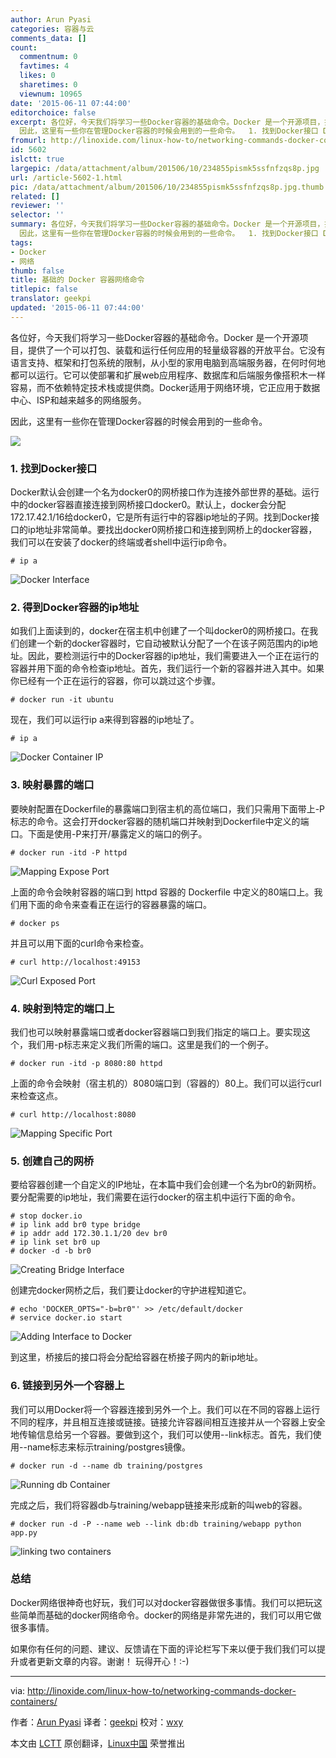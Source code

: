 ```yaml
---
author: Arun Pyasi
categories: 容器与云
comments_data: []
count:
  commentnum: 0
  favtimes: 4
  likes: 0
  sharetimes: 0
  viewnum: 10965
date: '2015-06-11 07:44:00'
editorchoice: false
excerpt: 各位好，今天我们将学习一些Docker容器的基础命令。Docker 是一个开源项目，提供了一个可以打包、装载和运行任何应用的轻量级容器的开放平台。它没有语言支持、框架和打包系统的限制，从小型的家用电脑到高端服务器，在何时何地都可以运行。它可以使部署和扩展web应用程序、数据库和后端服务像搭积木一样容易，而不依赖特定技术栈或提供商。Docker适用于网络环境，它正应用于数据中心、ISP和越来越多的网络服务。
  因此，这里有一些你在管理Docker容器的时候会用到的一些命令。  1. 找到Docker接口 Docker默认会创建一个名为docker0的网桥
fromurl: http://linoxide.com/linux-how-to/networking-commands-docker-containers/
id: 5602
islctt: true
largepic: /data/attachment/album/201506/10/234855pismk5ssfnfzqs8p.jpg
url: /article-5602-1.html
pic: /data/attachment/album/201506/10/234855pismk5ssfnfzqs8p.jpg.thumb.jpg
related: []
reviewer: ''
selector: ''
summary: 各位好，今天我们将学习一些Docker容器的基础命令。Docker 是一个开源项目，提供了一个可以打包、装载和运行任何应用的轻量级容器的开放平台。它没有语言支持、框架和打包系统的限制，从小型的家用电脑到高端服务器，在何时何地都可以运行。它可以使部署和扩展web应用程序、数据库和后端服务像搭积木一样容易，而不依赖特定技术栈或提供商。Docker适用于网络环境，它正应用于数据中心、ISP和越来越多的网络服务。
  因此，这里有一些你在管理Docker容器的时候会用到的一些命令。  1. 找到Docker接口 Docker默认会创建一个名为docker0的网桥
tags:
- Docker
- 网络
thumb: false
title: 基础的 Docker 容器网络命令
titlepic: false
translator: geekpi
updated: '2015-06-11 07:44:00'
---
```


各位好，今天我们将学习一些Docker容器的基础命令。Docker 是一个开源项目，提供了一个可以打包、装载和运行任何应用的轻量级容器的开放平台。它没有语言支持、框架和打包系统的限制，从小型的家用电脑到高端服务器，在何时何地都可以运行。它可以使部署和扩展web应用程序、数据库和后端服务像搭积木一样容易，而不依赖特定技术栈或提供商。Docker适用于网络环境，它正应用于数据中心、ISP和越来越多的网络服务。


因此，这里有一些你在管理Docker容器的时候会用到的一些命令。


![](/data/attachment/album/201506/10/234855pismk5ssfnfzqs8p.jpg)


### 1. 找到Docker接口


Docker默认会创建一个名为docker0的网桥接口作为连接外部世界的基础。运行中的docker容器直接连接到网桥接口docker0。默认上，docker会分配172.17.42.1/16给docker0，它是所有运行中的容器ip地址的子网。找到Docker接口的ip地址非常简单。要找出docker0网桥接口和连接到网桥上的docker容器，我们可以在安装了docker的终端或者shell中运行ip命令。



```
# ip a

```

![Docker Interface](/data/attachment/album/201506/10/234917mu5oby45u4bocgur.png)


### 2. 得到Docker容器的ip地址


如我们上面读到的，docker在宿主机中创建了一个叫docker0的网桥接口。在我们创建一个新的docker容器时，它自动被默认分配了一个在该子网范围内的ip地址。因此，要检测运行中的Docker容器的ip地址，我们需要进入一个正在运行的容器并用下面的命令检查ip地址。首先，我们运行一个新的容器并进入其中。如果你已经有一个正在运行的容器，你可以跳过这个步骤。



```
# docker run -it ubuntu

```

现在，我们可以运行ip a来得到容器的ip地址了。



```
# ip a

```

![Docker Container IP](/data/attachment/album/201506/10/234920b71dk7c9y9rvkkgv.png)


### 3. 映射暴露的端口


要映射配置在Dockerfile的暴露端口到宿主机的高位端口，我们只需用下面带上-P标志的命令。这会打开docker容器的随机端口并映射到Dockerfile中定义的端口。下面是使用-P来打开/暴露定义的端口的例子。



```
# docker run -itd -P httpd

```

![Mapping Expose Port](/data/attachment/album/201506/10/234920ck7af3yt9t7fdufz.png)


上面的命令会映射容器的端口到 httpd 容器的 Dockerfile 中定义的80端口上。我们用下面的命令来查看正在运行的容器暴露的端口。



```
# docker ps

```

并且可以用下面的curl命令来检查。



```
# curl http://localhost:49153

```

![Curl Exposed Port](/data/attachment/album/201506/10/234921efegmnsuggwm2tmg.png)


### 4. 映射到特定的端口上


我们也可以映射暴露端口或者docker容器端口到我们指定的端口上。要实现这个，我们用-p标志来定义我们所需的端口。这里是我们的一个例子。



```
# docker run -itd -p 8080:80 httpd

```

上面的命令会映射（宿主机的）8080端口到（容器的）80上。我们可以运行curl来检查这点。



```
# curl http://localhost:8080

```

![Mapping Specific Port](/data/attachment/album/201506/10/234922zpd2akbf1pqw1bub.png)


### 5. 创建自己的网桥


要给容器创建一个自定义的IP地址，在本篇中我们会创建一个名为br0的新网桥。要分配需要的ip地址，我们需要在运行docker的宿主机中运行下面的命令。



```
# stop docker.io
# ip link add br0 type bridge
# ip addr add 172.30.1.1/20 dev br0
# ip link set br0 up
# docker -d -b br0

```

![Creating Bridge Interface](/data/attachment/album/201506/10/234923j3m8m4mmbqnqqn49.png)


创建完docker网桥之后，我们要让docker的守护进程知道它。



```
# echo 'DOCKER_OPTS="-b=br0"' >> /etc/default/docker
# service docker.io start

```

![Adding Interface to Docker](/data/attachment/album/201506/10/234924f9fqvrv2tmakd5hu.png)


到这里，桥接后的接口将会分配给容器在桥接子网内的新ip地址。


### 6. 链接到另外一个容器上


我们可以用Docker将一个容器连接到另外一个上。我们可以在不同的容器上运行不同的程序，并且相互连接或链接。链接允许容器间相互连接并从一个容器上安全地传输信息给另一个容器。要做到这个，我们可以使用--link标志。首先，我们使用--name标志来标示training/postgres镜像。



```
# docker run -d --name db training/postgres

```

![Running db Container](/data/attachment/album/201506/10/234925qt3g8504ti8gkom8.png)


完成之后，我们将容器db与training/webapp链接来形成新的叫web的容器。



```
# docker run -d -P --name web --link db:db training/webapp python app.py

```

![linking two containers](/data/attachment/album/201506/10/234926d7vptt7vaxwp77y2.png)


### 总结


Docker网络很神奇也好玩，我们可以对docker容器做很多事情。我们可以把玩这些简单而基础的docker网络命令。docker的网络是非常先进的，我们可以用它做很多事情。


如果你有任何的问题、建议、反馈请在下面的评论栏写下来以便于我们我们可以提升或者更新文章的内容。谢谢！ 玩得开心！:-)




---


via: <http://linoxide.com/linux-how-to/networking-commands-docker-containers/>


作者：[Arun Pyasi](http://linoxide.com/author/arunp/) 译者：[geekpi](https://github.com/geekpi) 校对：[wxy](https://github.com/wxy)


本文由 [LCTT](https://github.com/LCTT/TranslateProject) 原创翻译，[Linux中国](https://linux.cn/) 荣誉推出